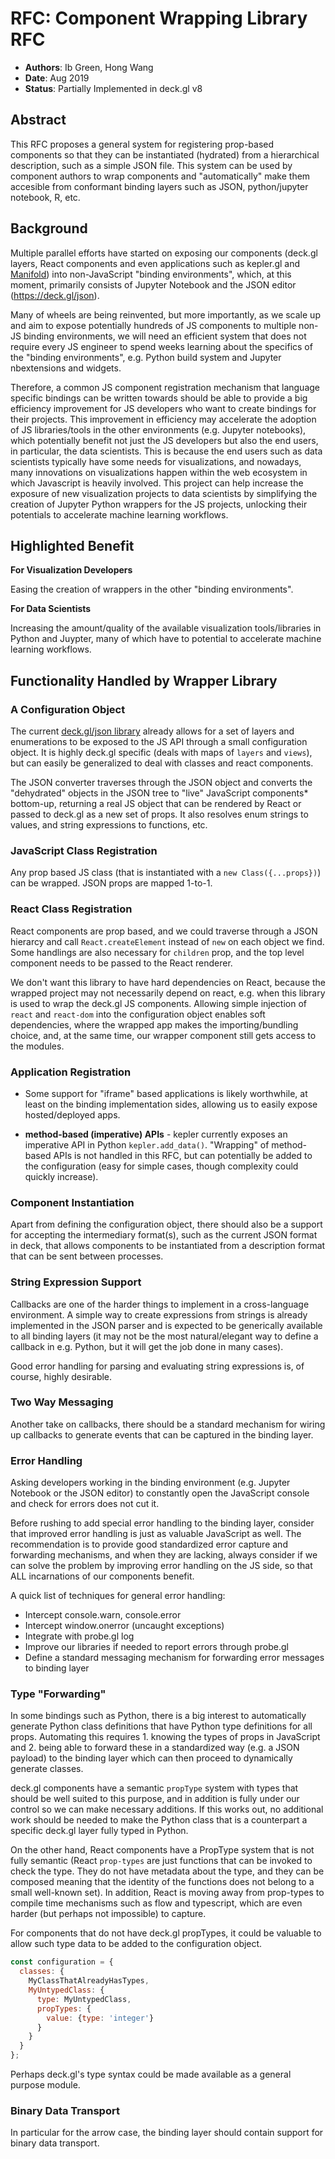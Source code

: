 # RFC: Component Wrapping Library RFC

* **Authors**: Ib Green, Hong Wang
* **Date**: Aug 2019
* **Status**: Partially Implemented in deck.gl v8

## Abstract

This RFC proposes a general system for registering prop-based components so that they can be instantiated (hydrated) from a hierarchical description, such as a simple JSON file. This system can be used by component authors to wrap components and "automatically" make them accesible from conformant binding layers such as JSON, python/jupyter notebook, R, etc.

## Background

Multiple parallel efforts have started on exposing our components (deck.gl layers, React components and even applications such as kepler.gl and [Manifold](https://github.com/uber/manifold)) into non-JavaScript "binding environments", which, at this moment, primarily consists of Jupyter Notebook and the JSON editor (https://deck.gl/json).

Many of wheels are being reinvented, but more importantly, as we scale up and aim to expose potentially hundreds of JS components to multiple non-JS binding environments, we will need an efficient system that does not require every JS engineer to spend weeks learning about the specifics of the "binding environments", e.g. Python build system and Jupyter nbextensions and widgets.

Therefore, a common JS component registration mechanism that language specific bindings can be written towards should be able to provide a big efficiency improvement for JS developers who want to create bindings for their projects. This improvement in efficiency may accelerate the adoption of JS libraries/tools in the other environments (e.g. Jupyter notebooks), which potentially benefit not just the JS developers but also the end users, in particular, the data scientists. This is because the end users such as data scientists typically have some needs for visualizations, and nowadays, many innovations on visualizations happen within the web ecosystem in which Javascript is heavily involved. This project can help increase the exposure of new visualization projects to data scientists by simplifying the creation of Jupyter Python wrappers for the JS projects, unlocking their potentials to accelerate machine learning workflows.


## Highlighted Benefit

**For Visualization Developers**

Easing the creation of wrappers in the other "binding environments".

**For Data Scientists**

Increasing the amount/quality of the available visualization tools/libraries in Python and Juypter, many of which have to potential to accelerate machine learning workflows.

## Functionality Handled by Wrapper Library

### A Configuration Object

The current [deck.gl/json library](https://deck.gl/#/documentation/submodule-api-reference/deckgl-json/json-converter) already allows for a set of layers and enumerations to be exposed to the JS API through a small configuration object. It is highly deck.gl specific (deals with maps of `layers` and `views`), but can easily be generalized to deal with classes and react components.

The JSON converter traverses through the JSON object and converts the "dehydrated" objects in the JSON tree to "live" JavaScript components* bottom-up, returning a real JS object that can be rendered by React or passed to deck.gl as a new set of props. It also resolves enum strings to values, and string expressions to functions, etc.


### JavaScript Class Registration

Any prop based JS class (that is instantiated with a `new Class({...props})`) can be wrapped. JSON props are mapped 1-to-1.

### React Class Registration

React components are prop based, and we could traverse through a JSON hierarcy and call `React.createElement` instead of `new` on each object we find. Some handlings are also necessary for `children` prop, and the top level component needs to be passed to the React renderer.

We don't want this library to have hard dependencies on React, because the wrapped project may not necessarily depend on react, e.g. when this library is used to wrap the deck.gl JS components. Allowing simple injection of `react` and `react-dom` into the configuration object enables soft dependencies, where the wrapped app makes the importing/bundling choice, and, at the same time, our wrapper component still gets access to the modules.

### Application Registration

* Some support for "iframe" based applications is likely worthwhile, at least on the binding implementation sides, allowing us to easily expose hosted/deployed apps.

* **method-based (imperative) APIs** - kepler currently exposes an imperative API in Python `kepler.add_data()`. "Wrapping" of method-based APIs is not handled in this RFC, but can potentially be added to the configuration (easy for simple cases, though complexity could quickly increase).

### Component Instantiation

Apart from defining the configuration object, there should also be a support for accepting the intermediary format(s), such as the current JSON format in deck, that allows components to be instantiated from a description format that can be sent between processes.

### String Expression Support

Callbacks are one of the harder things to implement in a cross-language environment. A simple way to create expressions from strings is already implemented in the JSON parser and is expected to be generically available to all binding layers (it may not be the most natural/elegant way to define a callback in e.g. Python, but it will get the job done in many cases).

Good error handling for parsing and evaluating string expressions is, of course, highly desirable.

### Two Way Messaging

Another take on callbacks, there should be a standard mechanism for wiring up callbacks to generate events that can be captured in the binding layer.

### Error Handling

Asking developers working in the binding environment (e.g. Jupyter Notebook or the JSON editor) to constantly open the JavaScript console and check for errors does not cut it.

Before rushing to add special error handling to the binding layer, consider that improved error handling is just as valuable JavaScript as well. The recommendation is to provide good standardized error capture and forwarding mechanisms, and when they are lacking, always consider if we can solve the problem by improving error handling on the JS side, so that ALL incarnations of our components benefit.

A quick list of techniques for general error handling:
- Intercept console.warn, console.error
- Intercept window.onerror (uncaught exceptions)
- Integrate with probe.gl log
- Improve our libraries if needed to report errors through probe.gl
- Define a standard messaging mechanism for forwarding error messages to binding layer


### Type "Forwarding"

In some bindings such as Python, there is a big interest to automatically generate Python class definitions that have Python type definitions for all props. Automating this requires 1. knowing the types of props in JavaScript and 2. being able to forward these in a standardized way (e.g. a JSON payload) to the binding layer which can then proceed to dynamically generate classes.

deck.gl components have a semantic `propType` system with types that should be well suited to this purpose, and in addition is fully under our control so we can make necessary additions. If this works out, no additional work should be needed to make the Python class that is a counterpart a specific deck.gl layer fully typed in Python.

On the other hand, React components have a PropType system that is not fully semantic (React `prop-types` are just functions that can be invoked to check the type. They do not have metadata about the type, and they can be composed meaning that the identity of the functions does not belong to a small well-known set). In addition, React is moving away from prop-types to compile time mechanisms such as flow and typescript, which are even harder (but perhaps not impossible) to capture.

For components that do not have deck.gl propTypes, it could be valuable to allow such type data to be added to the configuration object.

```js
const configuration = {
  classes: {
    MyClassThatAlreadyHasTypes,
    MyUntypedClass: {
      type: MyUntypedClass,
      propTypes: {
        value: {type: 'integer'}
      }
    }
  }
};
```

 Perhaps deck.gl's type syntax could be made available as a general purpose module.


### Binary Data Transport

In particular for the arrow case, the binding layer should contain support for binary data transport.
